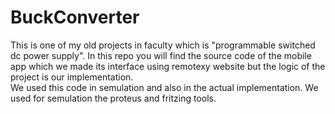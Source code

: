 # BuckConverter
This is one of my old projects in faculty which is "programmable switched dc power supply". In this repo you will find the source code of the mobile app which we made its interface using remotexy website but the logic of the project is our implementation.    
We used this code in semulation and also in the actual implementation.
We used for semulation the proteus and fritzing tools.
